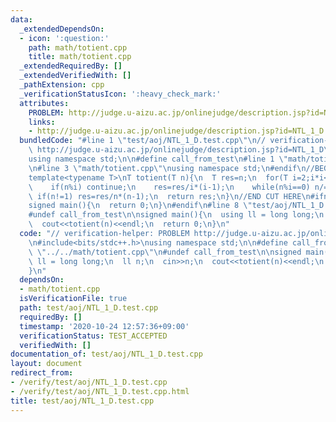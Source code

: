 ```yaml
---
data:
  _extendedDependsOn:
  - icon: ':question:'
    path: math/totient.cpp
    title: math/totient.cpp
  _extendedRequiredBy: []
  _extendedVerifiedWith: []
  _pathExtension: cpp
  _verificationStatusIcon: ':heavy_check_mark:'
  attributes:
    PROBLEM: http://judge.u-aizu.ac.jp/onlinejudge/description.jsp?id=NTL_1_D
    links:
    - http://judge.u-aizu.ac.jp/onlinejudge/description.jsp?id=NTL_1_D
  bundledCode: "#line 1 \"test/aoj/NTL_1_D.test.cpp\"\n// verification-helper: PROBLEM\
    \ http://judge.u-aizu.ac.jp/onlinejudge/description.jsp?id=NTL_1_D\n\n#include<bits/stdc++.h>\n\
    using namespace std;\n\n#define call_from_test\n#line 1 \"math/totient.cpp\"\n\
    \n#line 3 \"math/totient.cpp\"\nusing namespace std;\n#endif\n//BEGIN CUT HERE\n\
    template<typename T>\nT totient(T n){\n  T res=n;\n  for(T i=2;i*i<=n;i++){\n\
    \    if(n%i) continue;\n    res=res/i*(i-1);\n    while(n%i==0) n/=i;\n  }\n \
    \ if(n!=1) res=res/n*(n-1);\n  return res;\n}\n//END CUT HERE\n#ifndef call_from_test\n\
    signed main(){\n  return 0;\n}\n#endif\n#line 8 \"test/aoj/NTL_1_D.test.cpp\"\n\
    #undef call_from_test\n\nsigned main(){\n  using ll = long long;\n  ll n;\n  cin>>n;\n\
    \  cout<<totient(n)<<endl;\n  return 0;\n}\n"
  code: "// verification-helper: PROBLEM http://judge.u-aizu.ac.jp/onlinejudge/description.jsp?id=NTL_1_D\n\
    \n#include<bits/stdc++.h>\nusing namespace std;\n\n#define call_from_test\n#include\
    \ \"../../math/totient.cpp\"\n#undef call_from_test\n\nsigned main(){\n  using\
    \ ll = long long;\n  ll n;\n  cin>>n;\n  cout<<totient(n)<<endl;\n  return 0;\n\
    }\n"
  dependsOn:
  - math/totient.cpp
  isVerificationFile: true
  path: test/aoj/NTL_1_D.test.cpp
  requiredBy: []
  timestamp: '2020-10-24 12:57:36+09:00'
  verificationStatus: TEST_ACCEPTED
  verifiedWith: []
documentation_of: test/aoj/NTL_1_D.test.cpp
layout: document
redirect_from:
- /verify/test/aoj/NTL_1_D.test.cpp
- /verify/test/aoj/NTL_1_D.test.cpp.html
title: test/aoj/NTL_1_D.test.cpp
---
```


